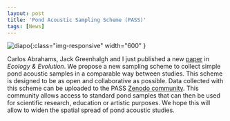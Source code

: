 ```yaml
---
layout: post
title: 'Pond Acoustic Sampling Scheme (PASS)'
tags: [News]
---
```


![diapo](/Desjonqu.github.io/assets/img/pass.jpg){:class="img-responsive" width="600" }

Carlos Abrahams, Jack Greenhalgh and I just published a new [paper](https://onlinelibrary.wiley.com/doi/10.1002/ece3.7585) in *Ecology & Evolution*. We propose a new sampling scheme to collect simple pond acoustic samples in a comparable way between studies. This scheme is designed to be as open and collaborative as possible. Data collected with this scheme can be uploaded to the PASS [Zenodo community](https://zenodo.org/communities/pass?page=1&size=20). This community allows access to standard pond samples that can then be used for scientific research, education or artistic purposes. We hope this will allow to widen the spatial spread of pond acoustic studies.
